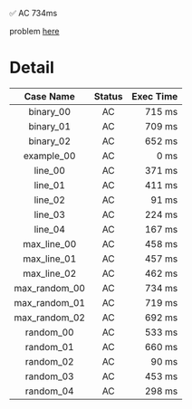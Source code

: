 ✅  AC  734ms

problem [here](https://judge.yosupo.jp/problem/lca)

# Detail

| Case Name | Status | Exec Time |
|:---------:|:------:|---------:|
| binary_00 | AC | 715 ms |
| binary_01 | AC | 709 ms |
| binary_02 | AC | 652 ms |
| example_00 | AC | 0 ms |
| line_00 | AC | 371 ms |
| line_01 | AC | 411 ms |
| line_02 | AC | 91 ms |
| line_03 | AC | 224 ms |
| line_04 | AC | 167 ms |
| max_line_00 | AC | 458 ms |
| max_line_01 | AC | 457 ms |
| max_line_02 | AC | 462 ms |
| max_random_00 | AC | 734 ms |
| max_random_01 | AC | 719 ms |
| max_random_02 | AC | 692 ms |
| random_00 | AC | 533 ms |
| random_01 | AC | 660 ms |
| random_02 | AC | 90 ms |
| random_03 | AC | 453 ms |
| random_04 | AC | 298 ms |


